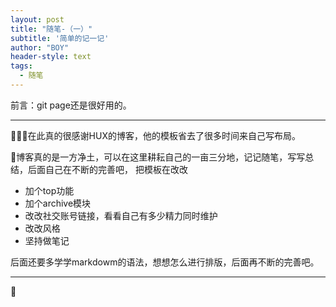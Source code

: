 ```yaml
---
layout: post
title: "随笔-（一）"
subtitle: '简单的记一记'
author: "BOY"
header-style: text
tags:
  - 随笔
---
```


前言：git page还是很好用的。

---

在此真的很感谢HUX的博客，他的模板省去了很多时间来自己写布局。


博客真的是一方净土，可以在这里耕耘自己的一亩三分地，记记随笔，写写总结，后面自己在不断的完善吧，
把模板在改改
 - 加个top功能
 - 加个archive模块
 - 改改社交账号链接，看看自己有多少精力同时维护
 - 改改风格
 - 坚持做笔记

后面还要多学学markdowm的语法，想想怎么进行排版，后面再不断的完善吧。

---
